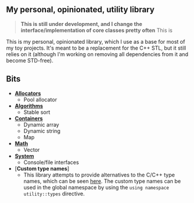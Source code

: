 ## My personal, opinionated, utility library
> **This is still under development, and I change the interface/implementation of core classes pretty often**
This is 

This is my personal, opinionated library, which I use as a base for most of my toy projects. It's meant to be a replacement for the C++ STL, but it still relies on it (although I'm working on removing all dependencies from it and become STD-free).

## Bits
- [**Allocators**](./utility/allocators)
  - Pool allocator
- [**Algorithms**](./utility/algorithms)
  - Stable sort
- [**Containers**](./utility/containers)
  - Dynamic array
  - Dynamic string
  - Map
- [**Math**](./utility/math)
  - Vector
- [**System**](./utility/system)
  - Console/file interfaces
- [**Custom type names**]
  - This library attempts to provide alternatives to the C/C++ type names, which can be seen [here](./types.h). The custom type names can be used in the global namespace by using the `using namespace utility::types` directive. 
